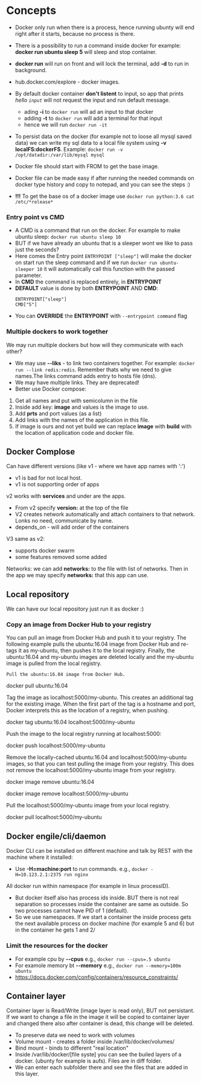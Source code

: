 # Concepts
* Docker only run when there is a process, hence running ubunty will end right after it starts, because no process is there.
* There is a possibility to run a command inside docker for example: **docker run ubuntu sleep 5** will sleep and stop container.
* **docker run** will run on front and will lock the terminal, add **-d** to run in background.
* hub.docker.com/explore - docker images.
* By default docker container **don't listent** to input, so app that prints *hello `input`* will not request the input and run default message. 
    
    * ading **-i** to `docker run` will ad an input to that docker 
    * adding **-t** to `docker run` will add a terminal for that input
    * hence we will run `docker run -it`

* To persist data on the docker (for example not to loose all mysql saved data) we can write my sql data to a local file system using **-v localFS:dockerFS**. Example: `docker run -v /opt/datadir:/var/lib/mysql mysql`
* Docker file should start with FROM to get the base image.
* Docker file can be made easy if after running the needed commands on docker type history and copy to notepad, and you can see the steps :)
* **!!!** To get the base os of a docker image use `docker run python:3.6 cat /etc/*release*`

### Entry point vs CMD
* A CMD is a command that run on the docker. For example to make ubuntu sleep: `docker run ubuntu sleep 10`
* BUT if we have already an ubuntu that is a sleeper wont we like to pass just the seconds? 
* Here comes the Entry point `ENTRYPOINT ["sleep"]` will make the docker on start run the sleep command and if we run `docker run ubuntu-sleeper 10` it will automatically call this function with the passed parameter.
* In **CMD** the command is replaced entirely, in **ENTRYPOINT** 
* **DEFAULT** value is done by both **ENTRYPOINT** AND **CMD**:
    ```
    ENTRYPOINT["sleep"]
    CMD["5"]
    ```
* You can **OVERRIDE** the **ENTRYPOINT** with `--entrypoint command` flag

### Multiple dockers to work together
We may run multiple dockers but how will they communicate with each other?
* We may use **--liks** - to link two containers together. For example: `docker run --link redis:redis`. Remember thats why we need to give names.The links command adds entry to hosts file (dns).
* We may have multiple links. They are deprecated!
* Better use Docker compose: 
1. Get all names and put with semicolumn in the file
2. Inside add key: **image** and values is the image to use.
3. Add **prts** and port values (as a list)
4. Add links with the names of the application in this file.
5. If image is ours and not yet build we can replace **image** with **build** with the location of application code and docker file. 

## Docker Complose
Can have different versions (like v1 - where we have app names with ':')
- v1 is bad for not local host.
- v1 is not supporting order of apps

v2 works with **services** and under are the apps.
- From v2 specify **version:** at the top of the file
- V2 creates network automatically and attach containers to that network. Lonks no need, communicate by name.
- depends_on - will add order of the containers

V3 same as v2:
- supports docker swarm
- some features removed some added

Networks: we can add **networks:** to the file with list of networks. Then in the app we may specify **networks:** that this app can use.

## Local repository
We can have our local repository just run it as docker :)

### Copy an image from Docker Hub to your registry

You can pull an image from Docker Hub and push it to your registry. The following example pulls the ubuntu:16.04 image from Docker Hub and re-tags it as my-ubuntu, then pushes it to the local registry. Finally, the ubuntu:16.04 and my-ubuntu images are deleted locally and the my-ubuntu image is pulled from the local registry.

    Pull the ubuntu:16.04 image from Docker Hub.

 docker pull ubuntu:16.04

Tag the image as localhost:5000/my-ubuntu. This creates an additional tag for the existing image. When the first part of the tag is a hostname and port, Docker interprets this as the location of a registry, when pushing.

 docker tag ubuntu:16.04 localhost:5000/my-ubuntu

Push the image to the local registry running at localhost:5000:

 docker push localhost:5000/my-ubuntu

Remove the locally-cached ubuntu:16.04 and localhost:5000/my-ubuntu images, so that you can test pulling the image from your registry. This does not remove the localhost:5000/my-ubuntu image from your registry.

 docker image remove ubuntu:16.04

 docker image remove localhost:5000/my-ubuntu

Pull the localhost:5000/my-ubuntu image from your local registry.

 docker pull localhost:5000/my-ubuntu
 
 
 ## Docker engile/cli/daemon
 Docker CLI can be installed on different machine and talk by REST with the machine where it installed:
 - Use **-H=machine:port** to run commands. e.g., `docker -H=10.123.2.1:2375 run nginx`

All docker run within namespace (for example in linux processID).
- But docker itself also has process ids inside. BUT there is not real separation so processes inside the container are same as outside. So two processes cannot have PID of 1 (default). 
- So we use namespaces. If we start a container the inside process gets the next available process on docker machine (for example 5 and 6) but in the container he gets 1 and 2/

### Limit the resources for the docker
- For example cpu by **--cpus** e.g., `docker run --cpus=.5 ubuntu`
- For examole memory bt **--memory** e.g., `docker run --memory=100m ubuntu`
- https://docs.docker.com/config/containers/resource_constraints/


## Container layer
Container layer is Read/Write (image layer is read only), BUT not persistant. If we want to change a file in the image it will be copied to container layer and changed there also after container is dead, this change will be deleted. 
- To preserve data we need to work with volumes
- Volume mount - creates a folder inside /var/lib/docker/volumes/
- Bind mount - binds to different "real location"
- Inside /var/lib/docker/[file syste] you can see the builed layers of a docker. (ubunty for example is aufs). Files are in diff folder.
- We can enter each subfolder there and see the files that are added in this layer.

